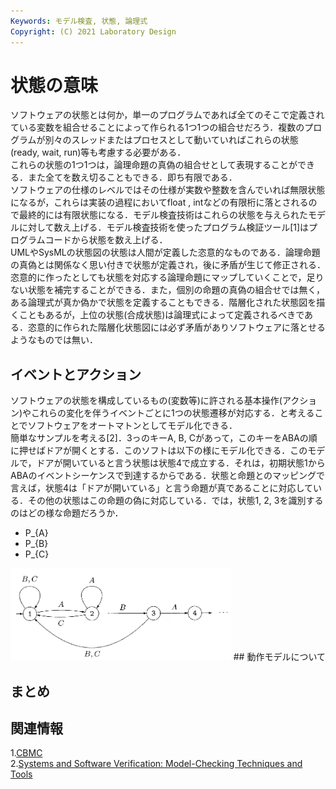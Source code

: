 ```yaml
---
Keywords: モデル検査, 状態, 論理式  
Copyright: (C) 2021 Laboratory Design  
---
```


# 状態の意味  
ソフトウェアの状態とは何か，単一のプログラムであれば全てのそこで定義されている変数を組合せることによって作られる1つ1つの組合せだろう．複数のプログラムが別々のスレッドまたはプロセスとして動いていればこれらの状態(ready, wait, run)等も考慮する必要がある．  
これらの状態の1つ1つは，論理命題の真偽の組合せとして表現することができる．また全てを数え切ることもできる．即ち有限である．  
ソフトウェアの仕様のレベルではその仕様が実数や整数を含んでいれば無限状態になるが，これらは実装の過程においてfloat , intなどの有限桁に落とされるので最終的には有限状態になる．モデル検査技術はこれらの状態を与えられたモデルに対して数え上げる．モデル検査技術を使ったプログラム検証ツール[1]はプログラムコードから状態を数え上げる．  
UMLやSysMLの状態図の状態は人間が定義した恣意的なものである．論理命題の真偽とは関係なく思い付きで状態が定義され，後に矛盾が生じて修正される．恣意的に作ったとしても状態を対応する論理命題にマップしていくことで，足りない状態を補完することができる．また，個別の命題の真偽の組合せでは無く，ある論理式が真か偽かで状態を定義することもできる．階層化された状態図を描くこともあるが，上位の状態(合成状態)は論理式によって定義されるべきである．恣意的に作られた階層化状態図には必ず矛盾がありソフトウェアに落とせるようなものでは無い．

## イベントとアクション
ソフトウェアの状態を構成しているもの(変数等)に許される基本操作(アクション)やこれらの変化を伴うイベントごとに1つの状態遷移が対応する．と考えることでソフトウェアをオートマトンとしてモデル化できる．  
簡単なサンプルを考える[2]．3っのキーA, B, Cがあって，このキーをABAの順に押せばドアが開くとする．このソフトは以下の様にモデル化できる．このモデルで，ドアが開いていると言う状態は状態4で成立する．それは，初期状態1からABAのイベントシーケンスで到達するからである．状態と命題とのマッピングで言えば，状態4は「ドアが開いている」と言う命題が真であることに対応している．その他の状態はこの命題の偽に対応している．では，状態1, 2, 3を識別するのはどの様な命題だろうか．

- P_{A}  
- P_{B}  
- P_{C}  


<!--
![Fig. 1.3](./Fig1-3.jpg "カギモデル"){ width=60px }  
![Fig. 1.3](./Fig1-3.jpg=100x "カギモデル")  
-->  
<img src="Fig1-3.jpg" title="簡単なサンプル" width=70%>  
## 動作モデルについて


## まとめ



## 関連情報  
1.[CBMC](https://www.cprover.org/cbmc/)  
2.[Systems and Software Verification: Model-Checking Techniques and Tools](https://amzn.to/3FmU9xG)  
<!-- a href="https://www.amazon.co.jp/Systems-Software-Verification-Model-Checking-Techniques/dp/3540415238?__mk_ja_JP=%E3%82%AB%E3%82%BF%E3%82%AB%E3%83%8A&dchild=1&keywords=Systems+and+Software+Verification&qid=1633521647&sr=8-1&linkCode=li2&tag=tfujikura-22&linkId=e47325a66c1384fb5dc0e29db6b8a9ab&language=ja_JP&ref_=as_li_ss_il" target="_blank"><img border="0" src="//ws-fe.amazon-adsystem.com/widgets/q?_encoding=UTF8&ASIN=3540415238&Format=_SL160_&ID=AsinImage&MarketPlace=JP&ServiceVersion=20070822&WS=1&tag=tfujikura-22&language=ja_JP" ></a><img src="https://ir-jp.amazon-adsystem.com/e/ir?t=tfujikura-22&language=ja_JP&l=li2&o=9&a=3540415238" width="1" height="1" border="0" alt="" style="border:none !important; margin:0px !important;" / -->
